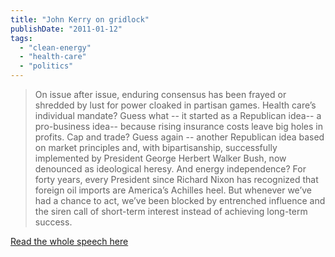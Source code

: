 ```yaml
---
title: "John Kerry on gridlock"
publishDate: "2011-01-12"
tags: 
  - "clean-energy"
  - "health-care"
  - "politics"
---
```


> On issue after issue, enduring consensus has been frayed or shredded by lust for power cloaked in partisan games. Health care’s individual mandate? Guess what -- it started as a Republican idea-- a pro-business idea-- because rising insurance costs leave big holes in profits. Cap and trade? Guess again -- another Republican idea based on market principles and, with bipartisanship, successfully implemented by President George Herbert Walker Bush, now denounced as ideological heresy. And energy independence? For forty years, every President since Richard Nixon has recognized that foreign oil imports are America’s Achilles heel. But whenever we’ve had a chance to act, we’ve been blocked by entrenched influence and the siren call of short-term interest instead of achieving long-term success.

[Read the whole speech here](http://voices.washingtonpost.com/ezra-klein/2011/01/if_you_read_only_one_john_kerr.html)
